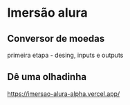# Imersão alura
## Conversor de moedas
primeira etapa - desing, inputs e outputs
## Dê uma olhadinha 
https://imersao-alura-alpha.vercel.app/